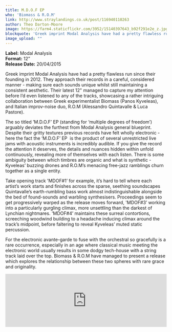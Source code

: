 ```yaml
---
title: M.D.O.F EP
who: 'Biomass & R.O.M'
link: http://www.straylandings.co.uk/post/116940110263
author: Theo Darton-Moore
image: https://farm4.staticflickr.com/3952/15140397643_b92f291e2e_z.jpg
blockquote: 'Greek imprint Modal Analysis have had a pretty flawless run since their founding in 2012. They approach their records in a careful, considered manner - making sure each sounds unique whilst still maintaining a consistent aesthetic. Their latest 12" managed to capture my attention before I’d even listened to any of the tracks, showcasing a rather intriguing collaboration between Greek experimentalist Biomass (Panos Kyveleas), and Italian improv-noise duo, R.O.M (Alessandro Quintavalle & Luca Pastore).'
image_upload: ""
---
```


**Label:** Modal Analysis
<br>**Format:** 12”
<br>**Release Date:** 20/04/2015

Greek imprint Modal Analysis have had a pretty flawless run since their founding in 2012. They approach their records in a careful, considered manner - making sure each sounds unique whilst still maintaining a consistent aesthetic. Their latest 12" managed to capture my attention before I’d even listened to any of the tracks, showcasing a rather intriguing collaboration between Greek experimentalist Biomass (Panos Kyveleas), and Italian improv-noise duo, R.O.M (Alessandro Quintavalle & Luca Pastore). 

The so titled ’M.D.O.F’ EP (standing for ‘multiple degrees of freedom’) arguably deviates the furthest from Modal Analysis general blueprint. Despite their gritty textures previous records have felt wholly electronic - here the fact the ‘M.D.O.F’ EP  is the product of several unrestricted live jams with acoustic instruments is incredibly audible. If you give the record the attention it deserves, the details and nuances hidden within unfold continuously, revealing more of themselves with each listen. There is some ambiguity between which timbres are organic and what is synthetic - Kyveleas’ buzzing drones and R.O.M’s menacing free-jazz ramblings churn together as a single entity. 

Take opening track 'MDOF#1’ for example, it’s hard to tell where each artist’s work starts and finishes across the sparse, seething soundscapes Quintavalle’s earth-rumbling bass work almost indistinguishable alongside the bed of found-sounds and warbling synthesisers. Proceedings seem to get progressively warped as the release moves forward, 'MDOF#3’ working into a particularly gurgling climax, more unsettling than the darkest of Lynchian nightmares. 'MDOF#4’ maintains these surreal contortions, screeching woodwind building to a headache inducing climax around the track’s midpoint, before faltering to reveal Kyveleas’ muted static percussion.

For the electronic avante-garde to fuse with the orchestral so gracefully is a rare occurrence, especially in an age where classical music meeting the electronic world usually results in some dodgy tech-house with a string track laid over the top. Biomass & R.O.M have managed to present a release which explores the relationship between these two spheres with rare grace and originality.

<iframe width="100%" height="166" scrolling="no" frameborder="no" src="https://w.soundcloud.com/player/?url=https%3A//api.soundcloud.com/tracks/192778941&color=ff5500&auto_play=false&hide_related=false&show_comments=true&show_user=true&show_reposts=false"></iframe>